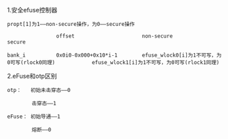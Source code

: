 1.安全efuse控制器

	propt[1]为1——non-secure操作，为0——secure操作

					offset                      non-secure                                             secure

	bank_i          0x0i0-0x000+0x10*i-1        efuse_wlock0[i]为1不可写，为0可写(rlock0同理)            efuse_wlock1[i]为1不可写，为0可写(rlock1同理)



2.eFuse和otp区别

	otp：   初始未击穿态——0

			击穿态——1

	eFuse： 初始导通——1

			熔断——0
